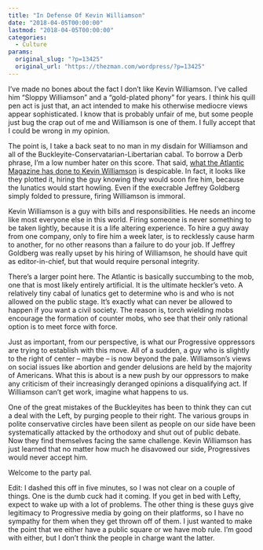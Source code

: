 ```yaml
---
title: "In Defense Of Kevin Williamson"
date: "2018-04-05T00:00:00"
lastmod: "2018-04-05T00:00:00"
categories:
  - Culture
params:
  original_slug: "?p=13425"
  original_url: "https://thezman.com/wordpress/?p=13425"
---
```


I’ve made no bones about the fact I don’t like Kevin Williamson. I’ve
called him “Sloppy Williamson” and a “gold-plated phony” for years. I
think his quill pen act is just that, an act intended to make his
otherwise mediocre views appear sophisticated. I know that is probably
unfair of me, but some people just bug the crap out of me and Williamson
is one of them. I fully accept that I could be wrong in my opinion.

The point is, I take a back seat to no man in my disdain for Williamson
and all of the Buckleyite-Conservatarian-Libertarian cabal. To borrow a
Derb phrase, I’m a low number hater on this score. That said, <a
href="https://www.thewrap.com/conservative-commentator-kevin-williamson-fired-atlantic-abortion-podcast-surfaces/"
rel="noopener" target="_blank">what the Atlantic Magazine has done to
Kevin Williamson</a> is despicable. In fact, it looks like they plotted
it, hiring the guy knowing they would soon fire him, because the
lunatics would start howling. Even if the execrable Jeffrey Goldberg
simply folded to pressure, firing Williamson is immoral.

Kevin Williamson is a guy with bills and responsibilities. He needs an
income like most everyone else in this world. Firing someone is never
something to be taken lightly, because it is a life altering experience.
To hire a guy away from one company, only to fire him a week later, is
to recklessly cause harm to another, for no other reasons than a failure
to do your job. If Jeffrey Goldberg was really upset by his hiring of
Williamson, he should have quit as editor-in-chief, but that would
require personal integrity.

There’s a larger point here. The Atlantic is basically succumbing to the
mob, one that is most likely entirely artificial. It is the ultimate
heckler’s veto. A relatively tiny cabal of lunatics get to determine who
is and who is not allowed on the public stage. It’s exactly what can
never be allowed to happen if you want a civil society. The reason is,
torch wielding mobs encourage the formation of counter mobs, who see
that their only rational option is to meet force with force.

Just as important, from our perspective, is what our Progressive
oppressors are trying to establish with this move. All of a sudden, a
guy who is slightly to the right of center – maybe – is now beyond the
pale. Williamson’s views on social issues like abortion and gender
delusions are held by the majority of Americans. What this is about is a
new push by our oppressors to make any criticism of their increasingly
deranged opinions a disqualifying act. If Williamson can’t get work,
imagine what happens to us.

One of the great mistakes of the Buckleyites has been to think they can
cut a deal with the Left, by purging people to their right. The various
groups in polite conservative circles have been silent as people on our
side have been systematically attacked by the orthodoxy and shut out of
public debate. Now they find themselves facing the same challenge. Kevin
Williamson has just learned that no matter how much he disavowed our
side, Progressives would never accept him.

Welcome to the party pal.

Edit: I dashed this off in five minutes, so I was not clear on a couple
of things. One is the dumb cuck had it coming. If you get in bed with
Lefty, expect to wake up with a lot of problems. The other thing is
these guys give legitimacy to Progressive media by going on their
platforms, so I have no sympathy for them when they get thrown off of
them. I just wanted to make the point that we either have a public
square or we have mob rule. I’m good with either, but I don’t think the
people in charge want the latter.
